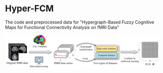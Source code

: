 # Hyper-FCM
The code and preprocessed data for "Hypergraph-Based Fuzzy Cognitive Maps for Functional Connectivity Analysis on fMRI Data"

![image](/pic/Flowchart.png)